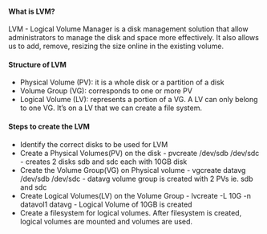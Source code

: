 #### What is LVM?
LVM - Logical Volume Manager is a disk management solution that allow administrators to manage the disk and space more effectively. It also allows us to add, remove, resizing the size online in the existing volume.

#### Structure of LVM
- Physical Volume (PV): it is a whole disk or a partition of a disk
- Volume Group (VG): corresponds to one or more PV
- Logical Volume (LV): represents a portion of a VG. A LV can only belong to one VG. It’s on a LV that we can create a file system.

#### Steps to create the LVM
- Identify the correct disks to be used for LVM
- Create a Physical Volumes(PV) on the disk -  pvcreate /dev/sdb /dev/sdc - creates 2 disks sdb and sdc each with 10GB disk
- Create the Volume Group(VG) on Physical volume - vgcreate datavg /dev/sdb /dev/sdc - datavg volume group is created with 2 PVs ie. sdb and sdc
- Create Logical Volumes(LV) on the Volume Group -  lvcreate -L 10G -n datavol1 datavg - Logical Volume of 10GB is created
- Create a filesystem for logical volumes. After filesystem is created, logical volumes are mounted and volumes are used.
